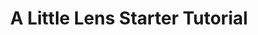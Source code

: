 ---
title: A Little Lens Starter Tutorial
url: https://www.fpcomplete.com/school/to-infinity-and-beyond/pick-of-the-week/a-little-lens-starter-tutorial
authors:
- Joseph Abrahamson
type: article
tags:
- lenses
doHaskell-type: extended example
dohaskell-year: 2014
---